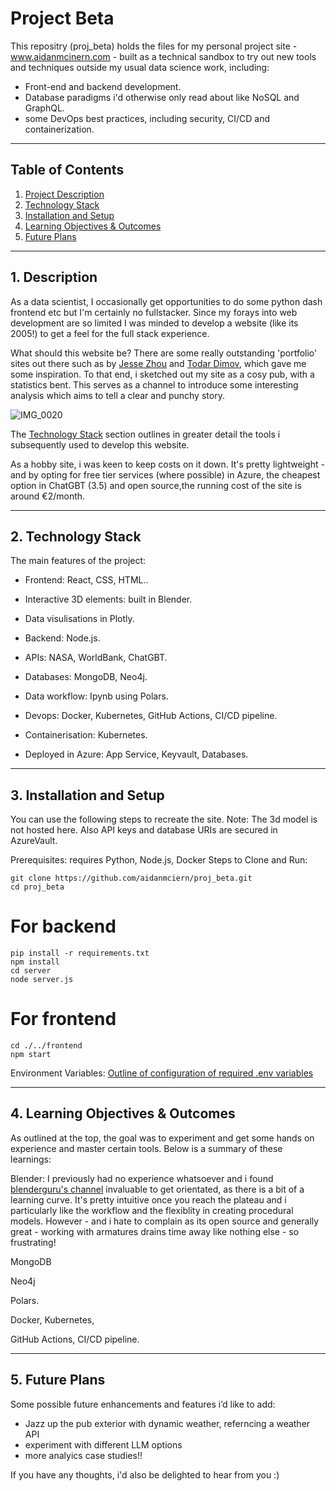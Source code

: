 # Project Beta
This repositry (proj_beta) holds the files for my personal project site - www.aidanmcinern.com - built as a technical sandbox to try out new tools and techniques outside my usual data science work, including:
- Front-end and backend development.
- Database paradigms i'd otherwise only read about like NoSQL and GraphQL.
- some DevOps best practices, including security, CI/CD and containerization.

---

## Table of Contents
1. [Project Description](#description)
2. [Technology Stack](#technologystack)
3. [Installation and Setup](#installationandsetup)
4. [Learning Objectives & Outcomes](#learningobjectivesoutcomes)
5. [Future Plans](#futureplans)

---

## 1. Description

As a data scientist, I occasionally get opportunities to do some python dash frontend etc but I'm certainly no fullstacker. Since my forays into web development are so limited I was minded to develop a website (like its 2005!) to get a feel for the full stack experience.

What should this website be? There are some really outstanding 'portfolio' sites out there such as by [Jesse Zhou](https://jesse-zhou.com) and [Todar Dimov](https://dvlpr.pro/), which gave me some inspiration. To that end, i sketched out my site as a cosy pub, with a statistics bent. This serves as a channel to introduce some interesting analysis which aims to tell a clear and punchy story.

![IMG_0020](https://github.com/user-attachments/assets/6f82f8d6-0863-41d3-b22b-9af441666dfc)

The [Technology Stack](#technologystack) section outlines in greater detail the tools i subsequently used to develop this website. 

As a hobby site, i was keen to keep costs on it down. It's pretty lightweight - and by opting for free tier services (where possible) in Azure, the cheapest option in ChatGBT (3.5) and open source,the running cost of the site is around €2/month.

---

## 2. Technology Stack
The main features of the project:
- Frontend: React, CSS, HTML..
- Interactive 3D elements: built in Blender.
- Data visulisations in Plotly.

- Backend: Node.js.
- APIs: NASA, WorldBank, ChatGBT.
- Databases: MongoDB, Neo4j.
- Data workflow: Ipynb using Polars.
- Devops: Docker, Kubernetes, GitHub Actions, CI/CD pipeline.
- Containerisation: Kubernetes.
- Deployed in Azure: App Service, Keyvault, Databases.

---

## 3. Installation and Setup
You can use the following steps to recreate the site.
Note: The 3d model is not hosted here. Also API keys and database URIs are secured in AzureVault.

Prerequisites: requires Python, Node.js, Docker
Steps to Clone and Run:
```
git clone https://github.com/aidanmciern/proj_beta.git
cd proj_beta
```

# For backend
```
pip install -r requirements.txt
npm install
cd server
node server.js 
```
# For frontend
```
cd ./../frontend
npm start
```
Environment Variables: [Outline of configuration of required .env variables](https://learn.microsoft.com/en-us/azure/developer/azure-developer-cli/manage-environment-variables) 

---

## 4. Learning Objectives & Outcomes
As outlined at the top, the goal was to experiment and get some hands on experience and master certain tools. Below is a summary of these learnings:  

Blender: I previously had no experience whatsoever and i found [blenderguru's channel](https://www.youtube.com/@blenderguru) invaluable to get orientated, as there is a bit of a learning curve. It's pretty intuitive once you reach the plateau and i particularly like the workflow and the flexiblity in creating procedural models. However - and i hate to complain as its open source and generally great - working with armatures drains time away like nothing else - so frustrating!

MongoDB

Neo4j

Polars.

Docker, Kubernetes, 

GitHub Actions, CI/CD pipeline.

---

## 5. Future Plans
Some possible future enhancements and features i’d like to add:
- Jazz up the pub exterior with dynamic weather, referncing a weather API
- experiment with different LLM options
- more analyics case studies!!

If you have any thoughts, i'd also be delighted to hear from you :)
